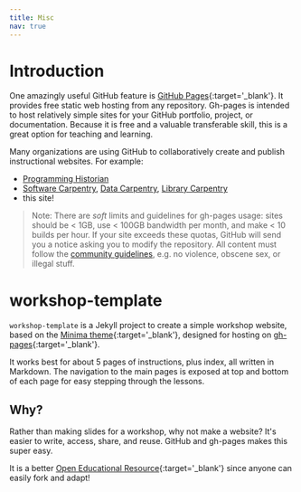 ```yaml
---
title: Misc
nav: true
---
```


# Introduction

One amazingly useful GitHub feature is [GitHub Pages](https://guides.github.com/features/pages/){:target='_blank'}.
It provides free static web hosting from any repository.
Gh-pages is intended to host relatively simple sites for your GitHub portfolio, project, or documentation.
Because it is free and a valuable transferable skill, this is a great option for teaching and learning.

Many organizations are using GitHub to collaboratively create and publish instructional websites. 
For example: 

- [Programming Historian](http://programminghistorian.org/)
- [Software Carpentry](https://software-carpentry.org/), [Data Carpentry](http://www.datacarpentry.org/), [Library Carpentry](https://librarycarpentry.org/)
- this site!

> Note:
> There are *soft* limits and guidelines for gh-pages usage: sites should be < 1GB, use < 100GB bandwidth per month, and make < 10 builds per hour.
> If your site exceeds these quotas, GitHub will send you a notice asking you to modify the repository.
> All content must follow the [community guidelines](https://help.github.com/articles/github-community-guidelines/), e.g. no violence, obscene sex, or illegal stuff.

# workshop-template

`workshop-template` is a Jekyll project to create a simple workshop website, based on the [Minima theme](https://github.com/jekyll/minima){:target='_blank'}, designed for hosting on [gh-pages](https://pages.github.com/){:target='_blank'}.

It works best for about 5 pages of instructions, plus index, all written in Markdown. 
The navigation to the main pages is exposed at top and bottom of each page for easy stepping through the lessons.

## Why?

Rather than making slides for a workshop, why not make a website? 
It's easier to write, access, share, and reuse. 
GitHub and gh-pages makes this super easy.

It is a better [Open Educational Resource](https://en.wikipedia.org/wiki/Open_educational_resources){:target='_blank'} since anyone can easily fork and adapt!
